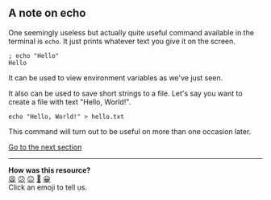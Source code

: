 ## A note on echo
One seemingly useless but actually quite useful command available in the terminal is `echo`. It just prints whatever text you give it on the screen.

```shell
; echo "Hello"
Hello

```

It can be used to view environment variables as we've just seen.

It also can be used to save short strings to a file. Let's say you want to create a file with text "Hello, World!".

`echo "Hello, World!" > hello.txt`

This command will turn out to be useful on more than one occasion later.

[Go to the next section](./25_path.md)


<!-- BEGIN GENERATED SECTION DO NOT EDIT -->

---

**How was this resource?**  
[😫](https://airtable.com/shrUJ3t7KLMqVRFKR?prefill_Repository=course&prefill_File=foundations/command_line/24_echo.md&prefill_Sentiment=😫) [😕](https://airtable.com/shrUJ3t7KLMqVRFKR?prefill_Repository=course&prefill_File=foundations/command_line/24_echo.md&prefill_Sentiment=😕) [😐](https://airtable.com/shrUJ3t7KLMqVRFKR?prefill_Repository=course&prefill_File=foundations/command_line/24_echo.md&prefill_Sentiment=😐) [🙂](https://airtable.com/shrUJ3t7KLMqVRFKR?prefill_Repository=course&prefill_File=foundations/command_line/24_echo.md&prefill_Sentiment=🙂) [😀](https://airtable.com/shrUJ3t7KLMqVRFKR?prefill_Repository=course&prefill_File=foundations/command_line/24_echo.md&prefill_Sentiment=😀)  
Click an emoji to tell us.

<!-- END GENERATED SECTION DO NOT EDIT -->
